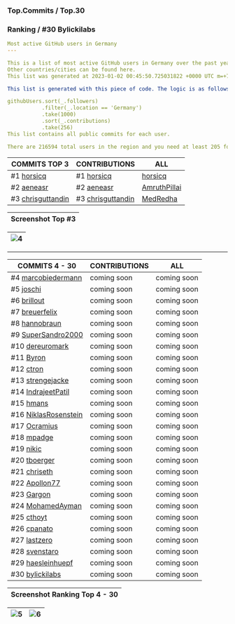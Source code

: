 ### Top.Commits / Top.30
### Ranking / #30 Bylickilabs
```yaml
Most active GitHub users in Germany
---

This is a list of most active GitHub users in Germany over the past year. 
Other countries/cities can be found here. 
This list was generated at 2023-01-02 00:45:50.725031822 +0000 UTC m=+727.662623913.

This list is generated with this piece of code. The logic is as follows (in pseudocode):

githubUsers.sort(_.followers)
           .filter(_.location == 'Germany') 
           .take(1000)
           .sort(_.contributions)
           .take(256)
This list contains all public commits for each user. 

There are 216594 total users in the region and you need at least 205 followers to be on this list.
```

| COMMITS TOP 3 | CONTRIBUTIONS | ALL |
|---|---|---|
#1 [horsicq](https://github.com/horsicq) | #1 [horsicq](https://github.com/horsicq) | [horsicq](https://github.com/horsicq) |
#2 [aeneasr](https://github.com/aeneasr) | #2 [aeneasr](https://github.com/aeneasr) | [AmruthPillai](https://github.com/AmruthPillai) |
#3 [chrisguttandin](https://github.com/chrisguttandin) | #3 [chrisguttandin](https://github.com/chrisguttandin) | [MedRedha](https://github.com/MedRedha) |

| Screenshot Top #3 |
|---|

|![4](https://user-images.githubusercontent.com/109308073/210330752-bb7bae68-884f-4b1a-9fb2-620e406ec2ce.jpg)|
|---|
---

| COMMITS 4 - 30 | CONTRIBUTIONS | ALL |
|---|---|---|
 #4 [marcobiedermann](https://github.com/marcobiedermann) | coming soon | coming soon |
 #5 [joschi](https://github.com/joschi) | coming soon | coming soon |
 #6 [brillout](https://github.com/brillout) | coming soon | coming soon |
 #7 [breuerfelix](https://github.com/breuerfelix) | coming soon | coming soon |
 #8 [hannobraun](https://github.com/hannobraun) | coming soon | coming soon |
 #9 [SuperSandro2000](https://github.com/SuperSandro2000) | coming soon | coming soon |
#10 [dereuromark](https://github.com/dereuromark) | coming soon | coming soon |
#11 [Byron](https://github.com/Byron) | coming soon | coming soon |
#12 [ctron](https://github.com/ctron) | coming soon | coming soon |
#13 [strengejacke](https://github.com/strengejacke) | coming soon | coming soon |
#14 [IndrajeetPatil](https://github.com/IndrajeetPatil) | coming soon | coming soon |
#15 [hmans](https://github.com/hmans) | coming soon | coming soon |
#16 [NiklasRosenstein](https://github.com/NiklasRosenstein) | coming soon | coming soon |
#17 [Ocramius](https://github.com/Ocramius) | coming soon | coming soon |
#18 [mpadge](https://github.com/mpadge) | coming soon | coming soon |
#19 [nikic](https://github.com/nikic) | coming soon | coming soon |
#20 [tboerger](https://github.com/tboerger) | coming soon | coming soon |
#21 [chriseth](https://github.com/chriseth) | coming soon | coming soon |
#22 [Apollon77](https://github.com/Apollon77) | coming soon | coming soon |
#23 [Gargon](https://github.com/Gargron) | coming soon | coming soon |
#24 [MohamedAyman](https://github.com/cs-MohamedAyman) | coming soon | coming soon |
#25 [cthoyt](https://github.com/cthoyt) | coming soon | coming soon |
#26 [cpanato](https://github.com/cpanato) | coming soon | coming soon |
#27 [lastzero](https://github.com/lastzero) | coming soon | coming soon |
#28 [svenstaro](https://github.com/svenstaro) | coming soon | coming soon |
#29 [haesleinhuepf](https://github.com/haesleinhuepf) | coming soon | coming soon |
#30 [bylickilabs](https://github.com/bylickilabs) | coming soon | coming soon |

| Screenshot Ranking Top 4 - 30 |
|---|

|![5](https://user-images.githubusercontent.com/109308073/210331436-19731e2b-338c-4122-845d-6425816da1ca.jpg)|![6](https://user-images.githubusercontent.com/109308073/210331479-e851f3c8-9f74-4601-ac88-ea57af8b9eb6.jpg)|
|---|---|

